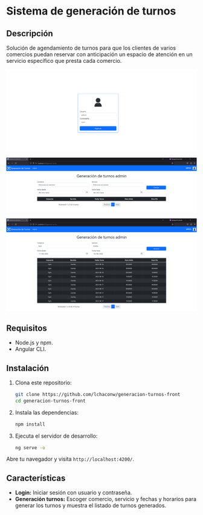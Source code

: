 # Sistema de generación de turnos

## Descripción

Solución de agendamiento de turnos para que los clientes de varios comercios puedan reservar con anticipación un espacio
de atención en un servicio específico que presta cada comercio.

![Alt text](image.png)

![Alt text](image-1.png)

![Alt text](image-2.png)

## Requisitos

- Node.js y npm.
- Angular CLI.

## Instalación

1. Clona este repositorio:
    ```bash
    git clone https://github.com/lchaconw/generacion-turnos-front
    cd generacion-turnos-front
    ```

2. Instala las dependencias:
    ```bash
    npm install
    ```

3. Ejecuta el servidor de desarrollo:
    ```bash
    ng serve -o
    ```

Abre tu navegador y visita `http://localhost:4200/`.

## Características

- **Login:** Iniciar sesión con usuario y contraseña.
- **Generación turnos:** Escoger comercio, servicio y fechas y horarios para generar los turnos y muestra el listado de
  turnos generados.
